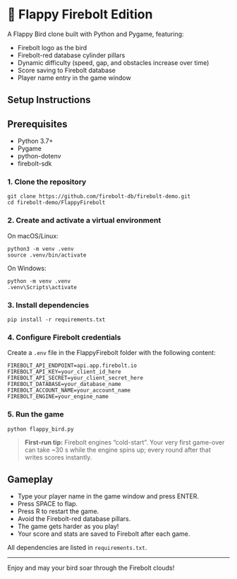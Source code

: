 # 🐤 Flappy Firebolt Edition


A Flappy Bird clone built with Python and Pygame, featuring:
- Firebolt logo as the bird
- Firebolt-red database cylinder pillars
- Dynamic difficulty (speed, gap, and obstacles increase over time)
- Score saving to Firebolt database
- Player name entry in the game window

## Setup Instructions

## Prerequisites
- Python 3.7+
- Pygame
- python-dotenv
- firebolt-sdk

### 1. Clone the repository
```
git clone https://github.com/firebolt-db/firebolt-demo.git
cd firebolt-demo/FlappyFirebolt
```

### 2. Create and activate a virtual environment
On macOS/Linux:
```
python3 -m venv .venv
source .venv/bin/activate
```
On Windows:
```
python -m venv .venv
.venv\Scripts\activate
```

### 3. Install dependencies
```
pip install -r requirements.txt
```

### 4. Configure Firebolt credentials
Create a `.env` file in the FlappyFirebolt folder with the following content:
```
FIREBOLT_API_ENDPOINT=api.app.firebolt.io
FIREBOLT_API_KEY=your_client_id_here
FIREBOLT_API_SECRET=your_client_secret_here
FIREBOLT_DATABASE=your_database_name
FIREBOLT_ACCOUNT_NAME=your_account_name
FIREBOLT_ENGINE=your_engine_name
```

### 5. Run the game
```
python flappy_bird.py
```
> **First-run tip:** Firebolt engines “cold-start”.
Your very first game-over can take ~30 s while the engine spins up; every round after that writes scores instantly.

## Gameplay
- Type your player name in the game window and press ENTER.
- Press SPACE to flap.
- Press R to restart the game.
- Avoid the Firebolt-red database pillars.
- The game gets harder as you play!
- Your score and stats are saved to Firebolt after each game.

All dependencies are listed in `requirements.txt`.

---
Enjoy and may your bird soar through the Firebolt clouds!

